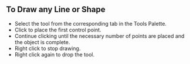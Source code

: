 ## To Draw any Line or Shape

 - Select the tool from the corresponding tab in the Tools Palette.
 - Click to place the first control point.
 - Continue clicking until the necessary number of points are placed and the object is complete.
 - Right click to stop drawing.
 - Right click again to drop the tool.